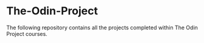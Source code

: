 # The-Odin-Project
The following repository contains all the projects completed within The Odin Project courses.
